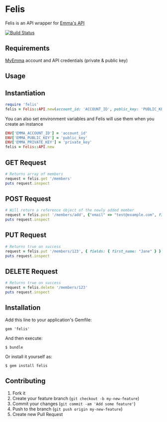 # Felis
Felis is an API wrapper for [Emma's API](http://api.myemma.com/index.html)

[![Build Status](https://travis-ci.org/dennismonsewicz/felis.png?branch=master)](https://travis-ci.org/dennismonsewicz/felis)

## Requirements
[MyEmma](http://myemma.com/) account and API credentials (private & public key)

## Usage

## Instantiation
```ruby
require 'felis'
felis = Felis::API.new(account_id: 'ACCOUNT_ID', public_key: 'PUBLIC_KEY', private_key: 'PRIVATE_KEY')
```

You can also set environment variables and Felis will use them when you create an instance
```ruby
ENV['EMMA_ACCOUNT_ID'] = 'account_id'
ENV['EMMA_PUBLIC_KEY'] = 'public_key'
ENV['EMMA_PRIVATE_KEY'] = 'private_key'
felis = Felis::API.new
```

## GET Request
```ruby
# Returns array of members
request = felis.get '/members'
puts request.inspect
```

## POST Request
```ruby
# Will return a reference object of the newly added member
request = felis.post '/members/add', {"email" => "test@example.com", fields: {first_name: "Jack", last_name: "Jill"}}
puts request.inspect
```

## PUT Request
```ruby
# Returns true on success
request = felis.put '/members/123', { fields: { first_name: "Jane" } }
puts request.inspect
```

## DELETE Request
```ruby
# Returns true on success
request = felis.delete '/members/123'
puts request.inspect
```

## Installation

Add this line to your application's Gemfile:

    gem 'felis'

And then execute:

    $ bundle

Or install it yourself as:

    $ gem install felis

## Contributing

1. Fork it
2. Create your feature branch (`git checkout -b my-new-feature`)
3. Commit your changes (`git commit -am 'Add some feature'`)
4. Push to the branch (`git push origin my-new-feature`)
5. Create new Pull Request
